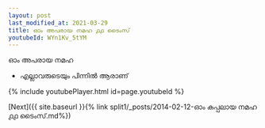 ```yaml
---
layout: post
last_modified_at: 2021-03-29
title: ഓം അപരായ നമഹ ൧൧ ടൈംസ്
youtubeId: WYn1Kv_5tYM
---
```

 
 
 ഓം അപരായ നമഹ 
 
 -  എല്ലാവരുടെയും പിന്നിൽ ആരാണ് 
 
  
 
  
 
 
 
 
 
 


{% include youtubePlayer.html id=page.youtubeId %}
 
[Next]({{ site.baseurl }}{% link  split1/_posts/2014-02-12-ഓം കപ്പലായ നമഹ ൧൧ ടൈംസ്.md%})
 
